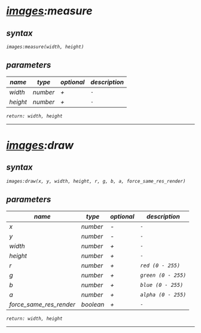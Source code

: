 # _[images](doc:YyqSLLXz):measure_

## _syntax_

_`images:measure(width, height)`_

## _parameters_

| _name_   | _type_   | _optional_ | _description_ |
| -------- | -------- | ---------- | ------------- |
| _width_  | _number_ | _+_        | _`-`_         |
| _height_ | _number_ | _+_        | _`-`_         |

_`return: width, height`_

---

# _[images](doc:YyqSLLXz):draw_

## _syntax_

_`images:draw(x, y, width, height, r, g, b, a, force_same_res_render)`_

## _parameters_

| _name_                  | _type_    | _optional_ | _description_       |
| ----------------------- | --------- | ---------- | ------------------- |
| _x_                     | _number_  | _-_        | _`-`_               |
| _y_                     | _number_  | _-_        | _`-`_               |
| _width_                 | _number_  | _+_        | _`-`_               |
| _height_                | _number_  | _+_        | _`-`_               |
| _r_                     | _number_  | _+_        | _`red (0 - 255)`_   |
| _g_                     | _number_  | _+_        | _`green (0 - 255)`_ |
| _b_                     | _number_  | _+_        | _`blue (0 - 255)`_  |
| _a_                     | _number_  | _+_        | _`alpha (0 - 255)`_ |
| _force_same_res_render_ | _boolean_ | _+_        | _`-`_               |

_`return: width, height`_

---
